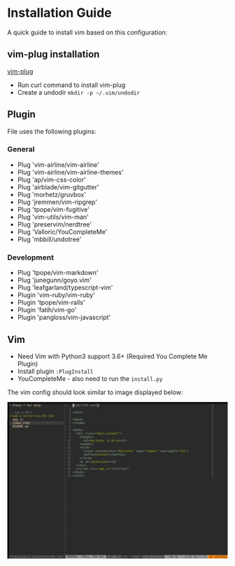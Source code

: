 # Installation Guide

A quick guide to install vim based on this configuration:

## vim-plug installation

[vim-plug](https://github.com/junegunn/vim-plug)

* Run curl command to install vim-plug
* Create a undodir `mkdir -p ~/.vim/undodir`

## Plugin

File uses the following plugins:

### General

* Plug 'vim-airline/vim-airline'
* Plug 'vim-airline/vim-airline-themes'
* Plug 'ap/vim-css-color'
* Plug 'airblade/vim-gitgutter'
* Plug 'morhetz/gruvbox'
* Plug 'jremmen/vim-ripgrep'
* Plug 'tpope/vim-fugitive'
* Plug 'vim-utils/vim-man'
* Plug 'preservim/nerdtree'
* Plug 'Valloric/YouCompleteMe'
* Plug 'mbbill/undotree'

### Development 

* Plug 'tpope/vim-markdown'
* Plug 'junegunn/goyo.vim'
* Plug 'leafgarland/typescript-vim'
* Plugin 'vim-ruby/vim-ruby'
* Plugin 'tpope/vim-rails'
* Plugin 'fatih/vim-go'
* Plugin 'pangloss/vim-javascript'

## Vim

* Need Vim with Python3 support 3.6+ (Required You Complete Me Plugin)
* Install plugin `:PlugInstall`
* YouCompleteMe - also need to run the `install.py`

The vim config should look similar to image displayed below:

![vim interface](https://github.com/rosera/machine-config/blob/master/images/vim-interface.png "Vim config")


